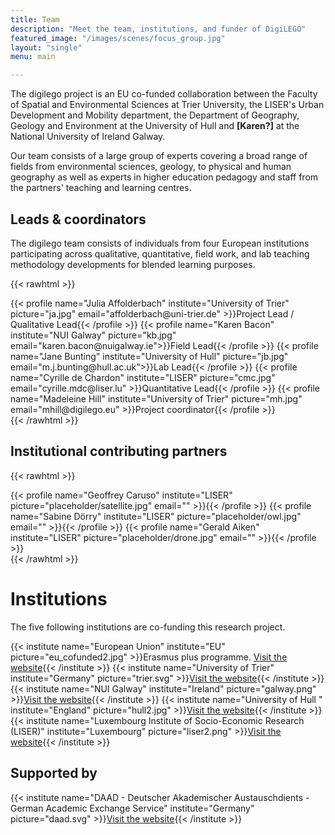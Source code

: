 ```yaml
---
title: Team
description: "Meet the team, institutions, and funder of DigiLEGO"
featured_image: "/images/scenes/focus_group.jpg"
layout: "single"
menu: main

---
```


The digilego project is an EU co-funded collaboration between the Faculty of Spatial and Environmental Sciences at Trier University, the LISER's Urban Development and Mobility department, the Department of Geography, Geology and Environment at the University of Hull and **[Karen?]** at the National University of Ireland Galway.

Our team consists of a large group of experts covering a broad range of fields from environmental sciences, geology, to physical and human geography as well as experts in higher education pedagogy and staff from the partners' teaching and learning centres.

## Leads &amp; coordinators
The digilego team consists of individuals from four European institutions participating across qualitative, quantitative, field work, and lab teaching methodology developments for blended learning purposes.

{{< rawhtml >}}
  <div class="w-100 flex flex-wrap mt5">
  {{< profile name="Julia Affolderbach" institute="University of Trier" picture="ja.jpg" email="affolderbach@uni-trier.de" >}}Project Lead /<br> Qualitative Lead{{< /profile >}}
  {{< profile name="Karen Bacon" institute="NUI Galway" picture="kb.jpg" email="karen.bacon@nuigalway.ie">}}Field Lead{{< /profile >}}
  {{< profile name="Jane Bunting" institute="University of Hull" picture="jb.jpg" email="m.j.bunting@hull.ac.uk">}}Lab Lead{{< /profile >}}
  {{< profile name="Cyrille de Chardon" institute="LISER" picture="cmc.jpg" email="cyrille.mdc@liser.lu" >}}Quantitative Lead{{< /profile >}}
  {{< profile name="Madeleine Hill" institute="University of Trier" picture="mh.jpg" email="mhill@digilego.eu" >}}Project coordinator{{< /profile >}}

  </div>
{{< /rawhtml >}} 

## Institutional contributing partners

{{< rawhtml >}}
  <div class="w-100 flex flex-wrap mt5">
  {{< profile name="Geoffrey Caruso" institute="LISER" picture="placeholder/satellite.jpg" email="" >}}{{< /profile >}}
  {{< profile name="Sabine Dörry" institute="LISER" picture="placeholder/owl.jpg" email="" >}}{{< /profile >}}
  {{< profile name="Gerald Aiken" institute="LISER" picture="placeholder/drone.jpg" email="" >}}{{< /profile >}}
  </div>
{{< /rawhtml >}} 

# Institutions

The five following institutions are co-funding this research project.

{{< institute name="European Union" institute="EU" picture="eu_cofunded2.jpg" >}}Erasmus plus programme. <a href="https://ec.europa.eu/programmes/erasmus-plus/">Visit the website</a>{{< /institute >}}
{{< institute name="University of Trier" institute="Germany" picture="trier.svg" >}}<a href="https://www.uni-trier.de/">Visit the website</a>{{< /institute >}}
{{< institute name="NUI Galway" institute="Ireland" picture="galway.png" >}}<a href="https://www.nuigalway.ie/">Visit the website</a>{{< /institute >}}
{{< institute name="University of Hull " institute="England" picture="hull2.jpg" >}}<a href="https://www.hull.ac.uk/">Visit the website</a>{{< /institute >}}
{{< institute name="Luxembourg Institute of Socio-Economic Research (LISER)" institute="Luxembourg" picture="liser2.png" >}}<a href="http://liser.lu">Visit the website</a>{{< /institute >}}

## Supported by

{{< institute name="DAAD - Deutscher Akademischer Austauschdients - German Academic Exchange Service" institute="Germany" picture="daad.svg" >}}<a href="https://www.daad.de/en/">Visit the website</a>{{< /institute >}}



